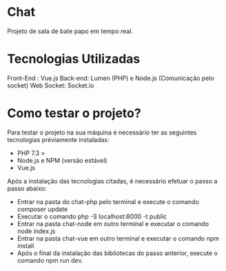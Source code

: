 # Chat
Projeto de sala de bate papo em tempo real.

# Tecnologias Utilizadas

Front-End : Vue.js
Back-end: Lumen (PHP) e Node.js (Comunicação pelo socket)
Web Socket: Socket.io

# Como testar o projeto?

Para testar o projeto na sua máquina é necessário ter as seguintes tecnologias préviamente instaladas:
  - PHP 7.3 > 
  - Node.js e NPM (versão estável)
  - Vue.js
  
Após a instalação das tecnologias citadas, é necessário efetuar o passo a passo abaixo:

  - Entrar na pasta do chat-php pelo terminal e execute o comando composer update
  - Executar o comando php -S localhost:8000 -t public
  - Entrar na pasta chat-node em outro terminal e executar o comando node index.js
  - Entrar na pasta chat-vue em outro terminal e executar o comando npm install
  - Após o final da instalação das bibliotecas do passo anterior, execute o comando npm run dev.
